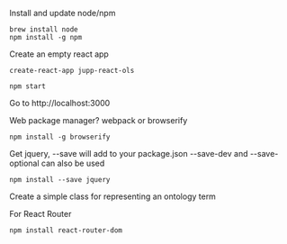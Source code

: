       
Install and update node/npm
```
brew install node
npm install -g npm
```

Create an empty react app
```
create-react-app jupp-react-ols
```

```
npm start
```

Go to http://localhost:3000

Web package manager? webpack or browserify

```
npm install -g browserify
```

Get jquery, --save will add to your package.json --save-dev and --save-optional can also be used 

```
npm install --save jquery
```

Create a simple class for representing an ontology term


For React Router

```
npm install react-router-dom
```